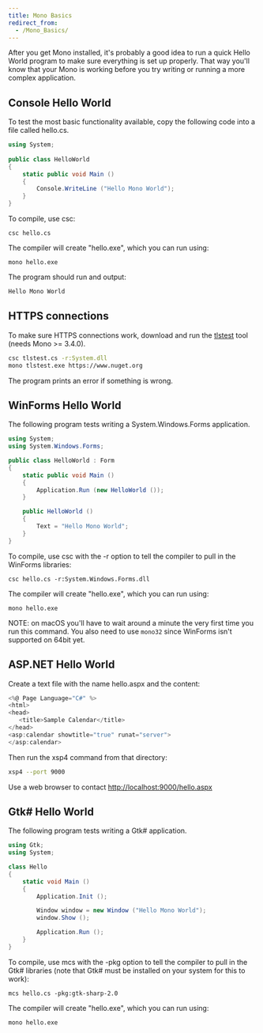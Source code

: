 ```yaml
---
title: Mono Basics
redirect_from:
  - /Mono_Basics/
---
```


After you get Mono installed, it's probably a good idea to run a quick Hello World program to make sure everything is set up properly. That way you'll know that your Mono is working before you try writing or running a more complex application.

Console Hello World
-------------------

To test the most basic functionality available, copy the following code into a file called hello.cs.

``` csharp
using System;
 
public class HelloWorld
{
    static public void Main ()
    {
        Console.WriteLine ("Hello Mono World");
    }
}
```

To compile, use csc:

    csc hello.cs

The compiler will create "hello.exe", which you can run using:

    mono hello.exe

The program should run and output:

``` bash
Hello Mono World
```

HTTPS connections
-----------------

To make sure HTTPS connections work, download and run the [tlstest](https://raw.github.com/mono/mono/master/mcs/class/Mono.Security/Test/tools/tlstest/tlstest.cs) tool (needs Mono >= 3.4.0).

``` bash
csc tlstest.cs -r:System.dll
mono tlstest.exe https://www.nuget.org
```

The program prints an error if something is wrong.

WinForms Hello World
--------------------

The following program tests writing a System.Windows.Forms application.

``` csharp
using System;
using System.Windows.Forms;

public class HelloWorld : Form
{
    static public void Main ()
    {
        Application.Run (new HelloWorld ());
    }

    public HelloWorld ()
    {
        Text = "Hello Mono World";
    }
}
```

To compile, use csc with the -r option to tell the compiler to pull in the WinForms libraries:

    csc hello.cs -r:System.Windows.Forms.dll

The compiler will create "hello.exe", which you can run using:

    mono hello.exe

NOTE: on macOS you'll have to wait around a minute the very first time you run this command. You also need to use `mono32` since WinForms isn't supported on 64bit yet.

ASP.NET Hello World
-------------------

Create a text file with the name hello.aspx and the content:

``` csharp
<%@ Page Language="C#" %>
<html>
<head>
   <title>Sample Calendar</title>
</head>
<asp:calendar showtitle="true" runat="server">
</asp:calendar>
```

Then run the xsp4 command from that directory:

``` bash
xsp4 --port 9000
```

Use a web browser to contact [http://localhost:9000/hello.aspx](http://localhost:9000/hello.aspx)

Gtk# Hello World
-----------------

The following program tests writing a Gtk# application.

``` csharp
using Gtk;
using System;

class Hello
{
    static void Main ()
    {
        Application.Init ();

        Window window = new Window ("Hello Mono World");
        window.Show ();

        Application.Run ();
    }
}
```

To compile, use mcs with the -pkg option to tell the compiler to pull in the Gtk# libraries (note that Gtk# must be installed on your system for this to work):

    mcs hello.cs -pkg:gtk-sharp-2.0

The compiler will create "hello.exe", which you can run using:

    mono hello.exe
